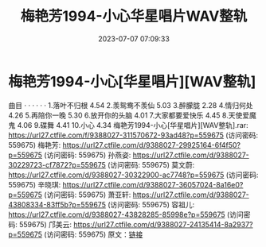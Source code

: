﻿---
title: 梅艳芳1994-小心华星唱片WAV整轨
date: 2023-07-07 07:09:33
categories: WAV车载音乐、镜像
tags: 华语中文
---
# 梅艳芳1994-小心[华星唱片][WAV整轨]

曲目
· · · · · ·
1.落叶不归根 4.54
2.羡鸳鸯不羡仙 5.03
3.醉朦胧 2.28
4.情归何处 4.26
5.再陪你一晚 5.30
6.放开你的头脑 4.01
7.大家都要爱快乐 4.45
8.天使爱魔鬼 4.06
9.碟舞 4.41
10.小心 4.34
梅艳芳1994-小心[华星唱片][WAV整轨].rar: https://url27.ctfile.com/f/9388027-311570672-93ad48?p=559675
(访问密码: 559675)
梅艳芳: https://url27.ctfile.com/d/9388027-29925164-6f4f50?p=559675
(访问密码: 559675)
孙燕姿: https://url27.ctfile.com/d/9388027-30229723-cf7872?p=559675
(访问密码: 559675)
莫文蔚: https://url27.ctfile.com/d/9388027-30322900-ac7748?p=559675
(访问密码: 559675)
辛晓琪: https://url27.ctfile.com/d/9388027-36057024-8a16e0?p=559675
(访问密码: 559675)
萧亚轩: https://url27.ctfile.com/d/9388027-43808334-83ff5b?p=559675
(访问密码: 559675)
容祖儿: https://url27.ctfile.com/d/9388027-43828285-85998e?p=559675
(访问密码: 559675)
邝美云: https://url27.ctfile.com/d/9388027-24135414-8a2937?p=559675
(访问密码: 559675)
原文：[链接](https://blog.sina.com.cn/s/blog_1647c7e76010312lh.html)